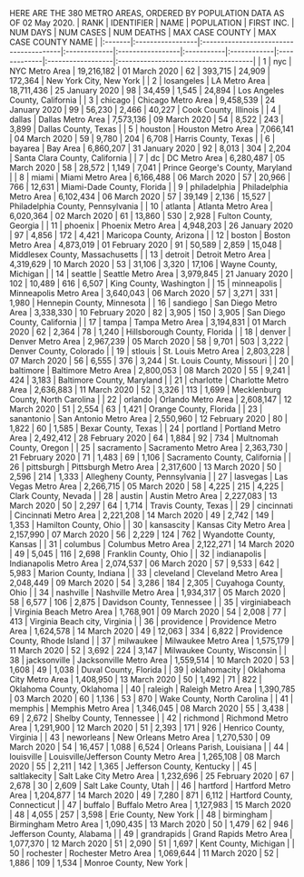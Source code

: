 HERE ARE THE 380 METRO AREAS, ORDERED BY POPULATION
DATA AS OF 02 May 2020.
|   RANK | IDENTIFIER       | NAME                                   | POPULATION   | FIRST INC.       |   NUM DAYS | NUM CASES   | NUM DEATHS   | MAX CASE COUNTY   | MAX CASE COUNTY NAME                 |
|:-------|:-----------------|:---------------------------------------|:-------------|:-----------------|:-----------|:------------|:-------------|:------------------|:-------------------------------------|
|      1 | nyc              | NYC Metro Area                         | 19,216,182   | 01 March 2020    |         62 | 393,715     | 24,909       | 172,364           | New York City, New York              |
|      2 | losangeles       | LA Metro Area                          | 18,711,436   | 25 January 2020  |         98 | 34,459      | 1,545        | 24,894            | Los Angeles County, California       |
|      3 | chicago          | Chicago Metro Area                     | 9,458,539    | 24 January 2020  |         99 | 56,230      | 2,466        | 40,227            | Cook County, Illinois                |
|      4 | dallas           | Dallas Metro Area                      | 7,573,136    | 09 March 2020    |         54 | 8,522       | 243          | 3,899             | Dallas County, Texas                 |
|      5 | houston          | Houston Metro Area                     | 7,066,141    | 04 March 2020    |         59 | 9,780       | 204          | 6,708             | Harris County, Texas                 |
|      6 | bayarea          | Bay Area                               | 6,860,207    | 31 January 2020  |         92 | 8,013       | 304          | 2,204             | Santa Clara County, California       |
|      7 | dc               | DC Metro Area                          | 6,280,487    | 05 March 2020    |         58 | 28,572      | 1,149        | 7,041             | Prince George's County, Maryland     |
|      8 | miami            | Miami Metro Area                       | 6,166,488    | 06 March 2020    |         57 | 20,966      | 766          | 12,631            | Miami-Dade County, Florida           |
|      9 | philadelphia     | Philadelphia Metro Area                | 6,102,434    | 06 March 2020    |         57 | 39,149      | 2,136        | 15,527            | Philadelphia County, Pennsylvania    |
|     10 | atlanta          | Atlanta Metro Area                     | 6,020,364    | 02 March 2020    |         61 | 13,860      | 530          | 2,928             | Fulton County, Georgia               |
|     11 | phoenix          | Phoenix Metro Area                     | 4,948,203    | 26 January 2020  |         97 | 4,856       | 172          | 4,421             | Maricopa County, Arizona             |
|     12 | boston           | Boston Metro Area                      | 4,873,019    | 01 February 2020 |         91 | 50,589      | 2,859        | 15,048            | Middlesex County, Massachusetts      |
|     13 | detroit          | Detroit Metro Area                     | 4,319,629    | 10 March 2020    |         53 | 31,106      | 3,320        | 17,106            | Wayne County, Michigan               |
|     14 | seattle          | Seattle Metro Area                     | 3,979,845    | 21 January 2020  |        102 | 10,489      | 616          | 6,507             | King County, Washington              |
|     15 | minneapolis      | Minneapolis Metro Area                 | 3,640,043    | 06 March 2020    |         57 | 3,271       | 331          | 1,980             | Hennepin County, Minnesota           |
|     16 | sandiego         | San Diego Metro Area                   | 3,338,330    | 10 February 2020 |         82 | 3,905       | 150          | 3,905             | San Diego County, California         |
|     17 | tampa            | Tampa Metro Area                       | 3,194,831    | 01 March 2020    |         62 | 2,364       | 78           | 1,240             | Hillsborough County, Florida         |
|     18 | denver           | Denver Metro Area                      | 2,967,239    | 05 March 2020    |         58 | 9,701       | 503          | 3,222             | Denver County, Colorado              |
|     19 | stlouis          | St. Louis Metro Area                   | 2,803,228    | 07 March 2020    |         56 | 6,555       | 376          | 3,244             | St. Louis County, Missouri           |
|     20 | baltimore        | Baltimore Metro Area                   | 2,800,053    | 08 March 2020    |         55 | 9,241       | 424          | 3,183             | Baltimore County, Maryland           |
|     21 | charlotte        | Charlotte Metro Area                   | 2,636,883    | 11 March 2020    |         52 | 3,326       | 113          | 1,699             | Mecklenburg County, North Carolina   |
|     22 | orlando          | Orlando Metro Area                     | 2,608,147    | 12 March 2020    |         51 | 2,554       | 63           | 1,421             | Orange County, Florida               |
|     23 | sanantonio       | San Antonio Metro Area                 | 2,550,960    | 12 February 2020 |         80 | 1,822       | 60           | 1,585             | Bexar County, Texas                  |
|     24 | portland         | Portland Metro Area                    | 2,492,412    | 28 February 2020 |         64 | 1,884       | 92           | 734               | Multnomah County, Oregon             |
|     25 | sacramento       | Sacramento Metro Area                  | 2,363,730    | 21 February 2020 |         71 | 1,483       | 69           | 1,106             | Sacramento County, California        |
|     26 | pittsburgh       | Pittsburgh Metro Area                  | 2,317,600    | 13 March 2020    |         50 | 2,596       | 214          | 1,333             | Allegheny County, Pennsylvania       |
|     27 | lasvegas         | Las Vegas Metro Area                   | 2,266,715    | 05 March 2020    |         58 | 4,225       | 215          | 4,225             | Clark County, Nevada                 |
|     28 | austin           | Austin Metro Area                      | 2,227,083    | 13 March 2020    |         50 | 2,297       | 64           | 1,714             | Travis County, Texas                 |
|     29 | cincinnati       | Cincinnati Metro Area                  | 2,221,208    | 14 March 2020    |         49 | 2,742       | 149          | 1,353             | Hamilton County, Ohio                |
|     30 | kansascity       | Kansas City Metro Area                 | 2,157,990    | 07 March 2020    |         56 | 2,229       | 124          | 762               | Wyandotte County, Kansas             |
|     31 | columbus         | Columbus Metro Area                    | 2,122,271    | 14 March 2020    |         49 | 5,045       | 116          | 2,698             | Franklin County, Ohio                |
|     32 | indianapolis     | Indianapolis Metro Area                | 2,074,537    | 06 March 2020    |         57 | 9,533       | 642          | 5,983             | Marion County, Indiana               |
|     33 | cleveland        | Cleveland Metro Area                   | 2,048,449    | 09 March 2020    |         54 | 3,286       | 184          | 2,305             | Cuyahoga County, Ohio                |
|     34 | nashville        | Nashville Metro Area                   | 1,934,317    | 05 March 2020    |         58 | 6,577       | 106          | 2,875             | Davidson County, Tennessee           |
|     35 | virginiabeach    | Virginia Beach Metro Area              | 1,768,901    | 09 March 2020    |         54 | 2,008       | 77           | 413               | Virginia Beach city, Virginia        |
|     36 | providence       | Providence Metro Area                  | 1,624,578    | 14 March 2020    |         49 | 12,063      | 334          | 6,822             | Providence County, Rhode Island      |
|     37 | milwaukee        | Milwaukee Metro Area                   | 1,575,179    | 11 March 2020    |         52 | 3,692       | 224          | 3,147             | Milwaukee County, Wisconsin          |
|     38 | jacksonville     | Jacksonville Metro Area                | 1,559,514    | 10 March 2020    |         53 | 1,608       | 49           | 1,038             | Duval County, Florida                |
|     39 | oklahomacity     | Oklahoma City Metro Area               | 1,408,950    | 13 March 2020    |         50 | 1,492       | 71           | 822               | Oklahoma County, Oklahoma            |
|     40 | raleigh          | Raleigh Metro Area                     | 1,390,785    | 03 March 2020    |         60 | 1,136       | 53           | 870               | Wake County, North Carolina          |
|     41 | memphis          | Memphis Metro Area                     | 1,346,045    | 08 March 2020    |         55 | 3,438       | 69           | 2,672             | Shelby County, Tennessee             |
|     42 | richmond         | Richmond Metro Area                    | 1,291,900    | 12 March 2020    |         51 | 2,393       | 171          | 926               | Henrico County, Virginia             |
|     43 | neworleans       | New Orleans Metro Area                 | 1,270,530    | 09 March 2020    |         54 | 16,457      | 1,088        | 6,524             | Orleans Parish, Louisiana            |
|     44 | louisville       | Louisville/Jefferson County Metro Area | 1,265,108    | 08 March 2020    |         55 | 2,211       | 142          | 1,365             | Jefferson County, Kentucky           |
|     45 | saltlakecity     | Salt Lake City Metro Area              | 1,232,696    | 25 February 2020 |         67 | 2,678       | 30           | 2,609             | Salt Lake County, Utah               |
|     46 | hartford         | Hartford Metro Area                    | 1,204,877    | 14 March 2020    |         49 | 7,280       | 871          | 6,112             | Hartford County, Connecticut         |
|     47 | buffalo          | Buffalo Metro Area                     | 1,127,983    | 15 March 2020    |         48 | 4,055       | 257          | 3,598             | Erie County, New York                |
|     48 | birmingham       | Birmingham Metro Area                  | 1,090,435    | 13 March 2020    |         50 | 1,479       | 62           | 946               | Jefferson County, Alabama            |
|     49 | grandrapids      | Grand Rapids Metro Area                | 1,077,370    | 12 March 2020    |         51 | 2,090       | 51           | 1,697             | Kent County, Michigan                |
|     50 | rochester        | Rochester Metro Area                   | 1,069,644    | 11 March 2020    |         52 | 1,886       | 109          | 1,534             | Monroe County, New York              |
